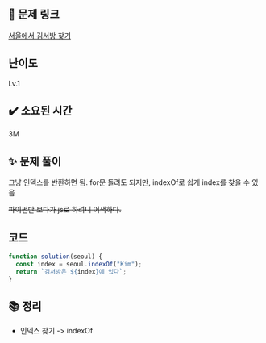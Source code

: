 ## 🔗 문제 링크

[서울에서 김서방 찾기](https://school.programmers.co.kr/learn/courses/30/lessons/12919)

## 난이도

Lv.1

## ✔️ 소요된 시간

3M

## ✨ 문제 풀이

그냥 인덱스를 반환하면 됨.
for문 돌려도 되지만, indexOf로 쉽게 index를 찾을 수 있음

~~파이썬만 보다가 js로 하려니 어색하다.~~

## 코드

```javascript
function solution(seoul) {
  const index = seoul.indexOf("Kim");
  return `김서방은 ${index}에 있다`;
}
```

## 📚 정리

- 인덱스 찾기 -> indexOf
